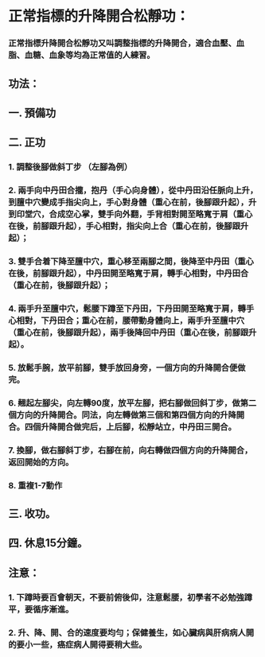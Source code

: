 # 正常指標的升降開合松靜功：
### 正常指標升降開合松靜功又叫調整指標的升降開合，適合血壓、血脂、血糖、血象等均為正常值的人練習。

## 功法：

## 一. 預備功

## 二. 正功

### 1. 調整後腳做斜丁步 （左腳為例）
### 2. 兩手向中丹田合攏，抱丹（手心向身體），從中丹田沿任脈向上升，到膻中穴變成手指尖向上，手心對身體（重心在前，後腳跟升起），升到印堂穴，合成空心掌，雙手向外翻，手背相對開至略寬于肩（重心在後，前腳跟升起），手心相對，指尖向上合（重心在前，後腳跟升起）；
### 3. 雙手合着下降至膻中穴，重心移至兩腳之間，後降至中丹田（重心在後，前腳跟升起），中丹田開至略寬于肩，轉手心相對，中丹田合（重心在前，後腳跟升起）；
### 4. 兩手升至膻中穴，鬆腰下蹲至下丹田，下丹田開至略寬于肩，轉手心相對，下丹田合；重心在前，腰帶動身體向上，兩手升至膻中穴（重心在前，後腳跟升起），兩手後降回中丹田（重心在後，前腳跟升起）。
### 5. 放鬆手腕，放平前腳，雙手放回身旁，一個方向的升降開合便做完。
### 6. 翹起左腳尖，向左轉90度，放平左腳，把右腳做回斜丁步，做第二個方向的升降開合。同法，向左轉做第三個和第四個方向的升降開合。四個升降開合做完后，上后腳，松靜站立，中丹田三開合。
### 7. 換腳，做右腳斜丁步，右腳在前，向右轉做四個方向的升降開合，返回開始的方向。
### 8. 重複1-7動作

## 三. 收功。

## 四. 休息15分鐘。

## 注意：

### 1. 下蹲時要百會朝天，不要前俯後仰，注意鬆腰，初學者不必勉強蹲平，要循序漸進。
### 2. 升、降、開、合的速度要均勻；保健養生，如心臟病與肝病病人開的要小一些，癌症病人開得要稍大些。

